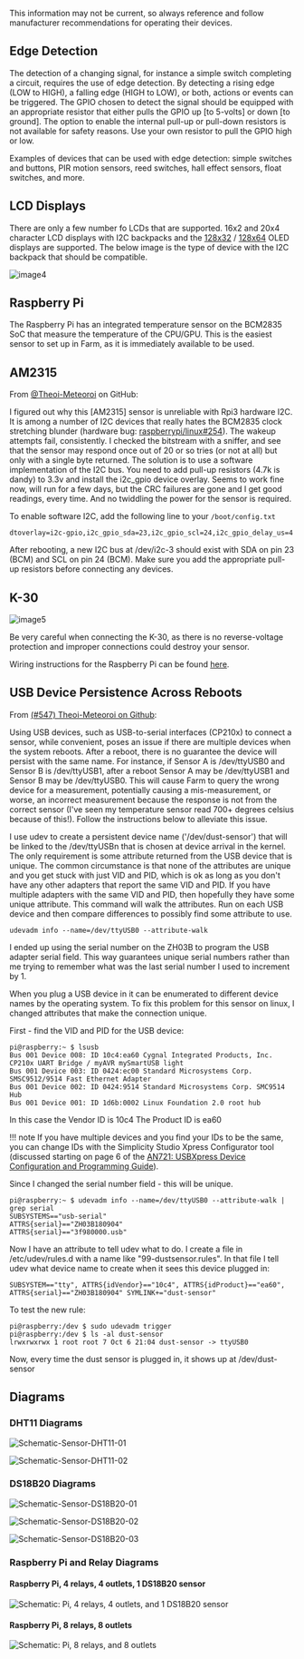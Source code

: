 This information may not be current, so always reference and follow manufacturer recommendations for operating their devices.

## Edge Detection

The detection of a changing signal, for instance a simple switch completing a circuit, requires the use of edge detection. By detecting a rising edge (LOW to HIGH), a falling edge (HIGH to LOW), or both, actions or events can be triggered. The GPIO chosen to detect the signal should be equipped with an appropriate resistor that either pulls the GPIO up [to 5-volts] or down [to ground]. The option to enable the internal pull-up or pull-down resistors is not available for safety reasons. Use your own resistor to pull the GPIO high or low.

Examples of devices that can be used with edge detection: simple switches and buttons, PIR motion sensors, reed switches, hall effect sensors, float switches, and more.

## LCD Displays

There are only a few number fo LCDs that are supported. 16x2 and 20x4 character LCD displays with I2C backpacks and the [128x32](https://www.adafruit.com/product/931) / [128x64](https://www.adafruit.com/product/931) OLED displays are supported. The below image is the type of device with the I2C backpack that should be compatible.

![image4](images/LCD-front-back.jpg)

## Raspberry Pi

The Raspberry Pi has an integrated temperature sensor on the BCM2835 SoC that measure the temperature of the CPU/GPU. This is the easiest sensor to set up in Farm, as it is immediately available to be used.

## AM2315

From [@Theoi-Meteoroi](https://github.com/mir-one/Farm/issues/315#issuecomment-344798815) on GitHub:

I figured out why this [AM2315] sensor is unreliable with Rpi3 hardware I2C. It is among a number of I2C devices that really hates the BCM2835 clock stretching blunder (hardware bug: [raspberrypi/linux\#254](https://github.com/raspberrypi/linux/issues/254)). The wakeup attempts fail, consistently. I checked the bitstream with a sniffer, and see that the sensor may respond once out of 20 or so tries (or not at all) but only with a single byte returned. The solution is to use a software implementation of the I2C bus. You need to add pull-up resistors (4.7k is dandy) to 3.3v and install the i2c\_gpio device overlay. Seems to work fine now, will run for a few days, but the CRC failures are gone and I get good readings, every time. And no twiddling the power for the sensor is required.

To enable software I2C, add the following line to your `/boot/config.txt`

`dtoverlay=i2c-gpio,i2c_gpio_sda=23,i2c_gpio_scl=24,i2c_gpio_delay_us=4`

After rebooting, a new I2C bus at /dev/i2c-3 should exist with SDA on pin 23 (BCM) and SCL on pin 24 (BCM). Make sure you add the appropriate pull-up resistors before connecting any devices.

## K-30

![image5](images/Sensor-K30-01.jpg)

Be very careful when connecting the K-30, as there is no reverse-voltage protection and improper connections could destroy your sensor.

Wiring instructions for the Raspberry Pi can be found [here](https://www.co2meter.com/blogs/news/8307094-using-co2meter-com-sensors-with-raspberry-pi).

## USB Device Persistence Across Reboots

From [(#547) Theoi-Meteoroi on Github](https://github.com/mir-one/Farm/issues/547#issuecomment-428752904):

Using USB devices, such as USB-to-serial interfaces (CP210x) to connect a sensor, while convenient, poses an issue if there are multiple devices when the system reboots. After a reboot, there is no guarantee the device will persist with the same name. For instance, if Sensor A is /dev/ttyUSB0 and Sensor B is /dev/ttyUSB1, after a reboot Sensor A may be /dev/ttyUSB1 and Sensor B may be /dev/ttyUSB0. This will cause Farm to query the wrong device for a measurement, potentially causing a mis-measurement, or worse, an incorrect measurement because the response is not from the correct sensor (I've seen my temperature sensor read 700+ degrees celsius because of this!). Follow the instructions below to alleviate this issue.

I use udev to create a persistent device name ('/dev/dust-sensor') that will be linked to the /dev/ttyUSBn that is chosen at device arrival in the kernel. The only requirement is some attribute returned from the USB device that is unique. The common circumstance is that none of the attributes are unique and you get stuck with just VID and PID, which is ok as long as you don't have any other adapters that report the same VID and PID. If you have multiple adapters with the same VID and PID, then hopefully they have some unique attribute. This command will walk the attributes. Run on each USB device and then compare differences to possibly find some attribute to use.

`udevadm info --name=/dev/ttyUSB0 --attribute-walk`

I ended up using the serial number on the ZH03B to program the USB adapter serial field. This way guarantees unique serial numbers rather than me trying to remember what was the last serial number I used to increment by 1.

When you plug a USB device in it can be enumerated to different device names by the operating system. To fix this problem for this sensor on linux, I changed attributes that make the connection unique.

First - find the VID and PID for the USB device:

```
pi@raspberry:~ $ lsusb
Bus 001 Device 008: ID 10c4:ea60 Cygnal Integrated Products, Inc. CP210x UART Bridge / myAVR mySmartUSB light
Bus 001 Device 003: ID 0424:ec00 Standard Microsystems Corp. SMSC9512/9514 Fast Ethernet Adapter
Bus 001 Device 002: ID 0424:9514 Standard Microsystems Corp. SMC9514 Hub
Bus 001 Device 001: ID 1d6b:0002 Linux Foundation 2.0 root hub
```

In this case the Vendor ID is 10c4 The Product ID is ea60

!!! note
    If you have multiple devices and you find your IDs to be the same, you can change IDs with the Simplicity Studio Xpress Configurator tool (discussed starting on page 6 of the [AN721: USBXpress Device Configuration and Programming Guide](https://www.silabs.com/documents/public/application-notes/AN721.pdf)).

Since I changed the serial number field - this will be unique.

```
pi@raspberry:~ $ udevadm info --name=/dev/ttyUSB0 --attribute-walk | grep serial
SUBSYSTEMS=="usb-serial"
ATTRS{serial}=="ZH03B180904"
ATTRS{serial}=="3f980000.usb"
```

Now I have an attribute to tell udev what to do. I create a file in /etc/udev/rules.d with a name like "99-dustsensor.rules". In that file I tell udev what device name to create when it sees this device plugged in:

`SUBSYSTEM=="tty", ATTRS{idVendor}=="10c4", ATTRS{idProduct}=="ea60", ATTRS{serial}=="ZH03B180904" SYMLINK+="dust-sensor"`

To test the new rule:

```
pi@raspberry:/dev $ sudo udevadm trigger
pi@raspberry:/dev $ ls -al dust-sensor
lrwxrwxrwx 1 root root 7 Oct 6 21:04 dust-sensor -> ttyUSB0
```

Now, every time the dust sensor is plugged in, it shows up at /dev/dust-sensor

## Diagrams

### DHT11 Diagrams

![Schematic-Sensor-DHT11-01](images/Schematic-Sensor-DHT11-01.jpg)

![Schematic-Sensor-DHT11-02](images/Schematic-Sensor-DHT11-02.png)

### DS18B20 Diagrams

![Schematic-Sensor-DS18B20-01](images/Schematic-Sensor-DS18B20-01.png)

![Schematic-Sensor-DS18B20-02](images/Schematic-Sensor-DS18B20-02.jpg)

![Schematic-Sensor-DS18B20-03](images/Schematic-Sensor-DS18B20-03.jpg)

### Raspberry Pi and Relay Diagrams

#### Raspberry Pi, 4 relays, 4 outlets, 1 DS18B20 sensor

![Schematic: Pi, 4 relays, 4 outlets, and 1 DS18B20 sensor](images/Schematic-Pi-4-relays.png)

#### Raspberry Pi, 8 relays, 8 outlets

![Schematic: Pi, 8 relays, and 8 outlets](images/Schematic-Pi-8-relays.png)
